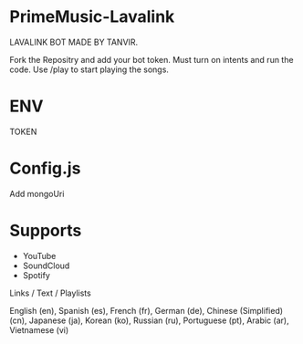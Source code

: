 # PrimeMusic-Lavalink
LAVALINK BOT MADE BY TANVIR.

Fork the Repositry and add your bot token. Must turn on intents and run the code.
Use /play to start playing the songs.

# ENV
TOKEN
 
# Config.js
Add mongoUri

# Supports
- YouTube
- SoundCloud
- Spotify

Links / Text / Playlists
 
English (en),
Spanish (es),
French (fr),
German (de),
Chinese (Simplified) (cn),
Japanese (ja),
Korean (ko),
Russian (ru),
Portuguese (pt),
Arabic (ar),
Vietnamese (vi)
